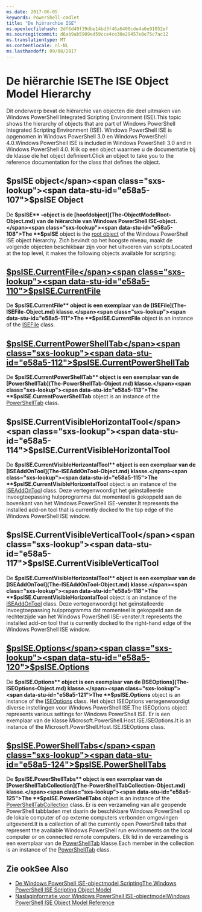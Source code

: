 ```yaml
---
ms.date: 2017-06-05
keywords: PowerShell-cmdlet
title: "De hiërarchie ISE"
ms.openlocfilehash: 2df6d40f39dbe14bd3f46a6400cde4a6e91052ef
ms.sourcegitcommit: d6ab9ab5909ed59cce4ce30e29457e0e75c7ac12
ms.translationtype: MT
ms.contentlocale: nl-NL
ms.lasthandoff: 09/08/2017
---
```

# <a name="the-ise-object-model-hierarchy"></a><span data-ttu-id="e58a5-103">De hiërarchie ISE</span><span class="sxs-lookup"><span data-stu-id="e58a5-103">The ISE Object Model Hierarchy</span></span>
<span data-ttu-id="e58a5-104">Dit onderwerp bevat de hiërarchie van objecten die deel uitmaken van Windows PowerShell Integrated Scripting Environment (ISE).</span><span class="sxs-lookup"><span data-stu-id="e58a5-104">This topic shows the hierarchy of objects that are part of Windows PowerShell Integrated Scripting Environment (ISE).</span></span> <span data-ttu-id="e58a5-105">Windows PowerShell ISE is opgenomen in Windows PowerShell 3.0 en Windows PowerShell 4.0.</span><span class="sxs-lookup"><span data-stu-id="e58a5-105">Windows PowerShell ISE is included in Windows PowerShell 3.0 and in Windows PowerShell 4.0.</span></span> <span data-ttu-id="e58a5-106">Klik op een object waarmee u de documentatie bij de klasse die het object definieert.</span><span class="sxs-lookup"><span data-stu-id="e58a5-106">Click an object to take you to the reference documentation for the class that defines the object.</span></span>

## <a name="psise-object"></a><span data-ttu-id="e58a5-107">$psISE object</span><span class="sxs-lookup"><span data-stu-id="e58a5-107">$psISE Object</span></span>

<span data-ttu-id="e58a5-108">De **$psISE** -object is de [hoofdobject](The-ObjectModelRoot-Object.md) van de hiërarchie van Windows PowerShell ISE-object.</span><span class="sxs-lookup"><span data-stu-id="e58a5-108">The **$psISE** object is the [root object](The-ObjectModelRoot-Object.md) of the Windows PowerShell ISE object hierarchy.</span></span>
<span data-ttu-id="e58a5-109">Zich bevindt op het hoogste niveau, maakt de volgende objecten beschikbaar zijn voor het uitvoeren van scripts:</span><span class="sxs-lookup"><span data-stu-id="e58a5-109">Located at the top level, it makes the following objects available for scripting:</span></span>

## <a name="psisecurrentfilethe-isefile-objectmd"></a>[<span data-ttu-id="e58a5-110">$psISE.CurrentFile</span><span class="sxs-lookup"><span data-stu-id="e58a5-110">$psISE.CurrentFile</span></span>](The-ISEFile-Object.md)

<span data-ttu-id="e58a5-111">De **$psISE.CurrentFile** object is een exemplaar van de [ISEFile](The-ISEFile-Object.md) klasse.</span><span class="sxs-lookup"><span data-stu-id="e58a5-111">The **$psISE.CurrentFile** object is an instance of the [ISEFile](The-ISEFile-Object.md) class.</span></span>

## <a name="psisecurrentpowershelltabthe-powershelltab-objectmd"></a>[<span data-ttu-id="e58a5-112">$psISE.CurrentPowerShellTab</span><span class="sxs-lookup"><span data-stu-id="e58a5-112">$psISE.CurrentPowerShellTab</span></span>](The-PowerShellTab-Object.md)

<span data-ttu-id="e58a5-113">De **$psISE.CurrentPowerShellTab** object is een exemplaar van de [PowerShellTab](The-PowerShellTab-Object.md) klasse.</span><span class="sxs-lookup"><span data-stu-id="e58a5-113">The **$psISE.CurrentPowerShellTab** object is an instance of the [PowerShellTab](The-PowerShellTab-Object.md) class.</span></span>

## <a name="psisecurrentvisiblehorizontaltool"></a><span data-ttu-id="e58a5-114">$psISE.CurrentVisibleHorizontalTool</span><span class="sxs-lookup"><span data-stu-id="e58a5-114">$psISE.CurrentVisibleHorizontalTool</span></span>

<span data-ttu-id="e58a5-115">De **$psISE.CurrentVisibleHorizontalTool** object is een exemplaar van de [ISEAddOnTool](The-ISEAddOnTool-Object.md) klasse.</span><span class="sxs-lookup"><span data-stu-id="e58a5-115">The **$psISE.CurrentVisibleHorizontalTool** object is an instance of the [ISEAddOnTool](The-ISEAddOnTool-Object.md) class.</span></span>
<span data-ttu-id="e58a5-116">Deze vertegenwoordigt het geïnstalleerde invoegtoepassing hulpprogramma dat momenteel is gekoppeld aan de bovenkant van het Windows PowerShell ISE-venster.</span><span class="sxs-lookup"><span data-stu-id="e58a5-116">It represents the installed add-on tool that is currently docked to the top edge of the Windows PowerShell ISE window.</span></span>

## <a name="psisecurrentvisibleverticaltool"></a><span data-ttu-id="e58a5-117">$psISE.CurrentVisibleVerticalTool</span><span class="sxs-lookup"><span data-stu-id="e58a5-117">$psISE.CurrentVisibleVerticalTool</span></span>

<span data-ttu-id="e58a5-118">De **$psISE.CurrentVisibleHorizontalTool** object is een exemplaar van de [ISEAddOnTool](The-ISEAddOnTool-Object.md) klasse.</span><span class="sxs-lookup"><span data-stu-id="e58a5-118">The **$psISE.CurrentVisibleHorizontalTool** object is an instance of the [ISEAddOnTool](The-ISEAddOnTool-Object.md) class.</span></span>
<span data-ttu-id="e58a5-119">Deze vertegenwoordigt het geïnstalleerde invoegtoepassing hulpprogramma dat momenteel is gekoppeld aan de rechterzijde van het Windows PowerShell ISE-venster.</span><span class="sxs-lookup"><span data-stu-id="e58a5-119">It represents the installed add-on tool that is currently docked to the right-hand edge of the Windows PowerShell ISE window.</span></span>

## <a name="psiseoptionsthe-iseoptions-objectmd"></a>[<span data-ttu-id="e58a5-120">$psISE.Options</span><span class="sxs-lookup"><span data-stu-id="e58a5-120">$psISE.Options</span></span>](The-ISEOptions-Object.md)

<span data-ttu-id="e58a5-121">De **$psISE.Options** object is een exemplaar van de [ISEOptions](The-ISEOptions-Object.md) klasse.</span><span class="sxs-lookup"><span data-stu-id="e58a5-121">The **$psISE.Options** object is an instance of the [ISEOptions](The-ISEOptions-Object.md) class.</span></span>
<span data-ttu-id="e58a5-122">Het object ISEOptions vertegenwoordigt diverse instellingen voor Windows PowerShell ISE.</span><span class="sxs-lookup"><span data-stu-id="e58a5-122">The ISEOptions object represents various settings for Windows PowerShell ISE.</span></span>
<span data-ttu-id="e58a5-123">Er is een exemplaar van de klasse Microsoft.PowerShell.Host.ISE.ISEOptions.</span><span class="sxs-lookup"><span data-stu-id="e58a5-123">It is an instance of the Microsoft.PowerShell.Host.ISE.ISEOptions class.</span></span>

## <a name="psisepowershelltabsthe-powershelltabcollection-objectmd"></a>[<span data-ttu-id="e58a5-124">$psISE.PowerShellTabs</span><span class="sxs-lookup"><span data-stu-id="e58a5-124">$psISE.PowerShellTabs</span></span>](The-PowerShellTabCollection-Object.md)

<span data-ttu-id="e58a5-125">De **$psISE.PowerShellTabs** object is een exemplaar van de [PowerShellTabCollection](The-PowerShellTabCollection-Object.md) klasse.</span><span class="sxs-lookup"><span data-stu-id="e58a5-125">The **$psISE.PowerShellTabs** object is an instance of the [PowerShellTabCollection](The-PowerShellTabCollection-Object.md) class.</span></span>
<span data-ttu-id="e58a5-126">Er is een verzameling van alle geopende PowerShell tabbladen met daarin de beschikbare Windows PowerShell op de lokale computer of op externe computers verbonden omgevingen uitgevoerd.</span><span class="sxs-lookup"><span data-stu-id="e58a5-126">It is a collection of all the currently open PowerShell tabs that represent the available Windows PowerShell run environments on the local computer or on connected remote computers.</span></span> <span data-ttu-id="e58a5-127">Elk lid in de verzameling is een exemplaar van de [PowerShellTab](The-PowerShellTab-Object.md) klasse.</span><span class="sxs-lookup"><span data-stu-id="e58a5-127">Each member in the collection is an instance of the [PowerShellTab](The-PowerShellTab-Object.md) class.</span></span>

## <a name="see-also"></a><span data-ttu-id="e58a5-128">Zie ook</span><span class="sxs-lookup"><span data-stu-id="e58a5-128">See Also</span></span>
- [<span data-ttu-id="e58a5-129">De Windows PowerShell ISE-objectmodel Scripting</span><span class="sxs-lookup"><span data-stu-id="e58a5-129">The Windows PowerShell ISE Scripting Object Model</span></span>](The-Windows-PowerShell-ISE-Scripting-Object-Model.md)
- [<span data-ttu-id="e58a5-130">Naslaginformatie voor Windows PowerShell ISE-objectmodel</span><span class="sxs-lookup"><span data-stu-id="e58a5-130">Windows PowerShell ISE Object Model Reference</span></span>](Windows-PowerShell-ISE-Object-Model-Reference.md)
